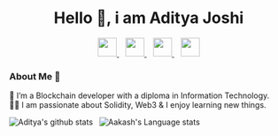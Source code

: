 <h1 align="center">Hello &#128075;, i am Aditya Joshi</h1>

<p align="center">
    <a href="https://www.linkedin.com/in/aditya-joshi-2aa1741ba/">
        <img width="34px" src="https://cdn.jsdelivr.net/npm/simple-icons@v3/icons/linkedin.svg" />
    </a>&nbsp;&nbsp;
    <a href="https://github.com/adijoshi82812">
        <img width="34px" src="https://cdn.jsdelivr.net/npm/simple-icons@v3/icons/github.svg" />
    </a>&nbsp;&nbsp;
    <a href="https://www.instagram.com/1fit_soul">
        <img width="34px" src="https://cdn.jsdelivr.net/npm/simple-icons@v3/icons/instagram.svg" />
    </a>&nbsp;&nbsp;
    <a href="mailto: adijoshi82812@gmail.com">
        <img width="34px" src="https://cdn.jsdelivr.net/npm/simple-icons@v3/icons/gmail.svg" />
    </a>
</p>

### About Me 🚀

🌱 I’m a Blockchain developer with a diploma in Information Technology. </br>
👨‍💻 I am passionate about Solidity, Web3 & I enjoy learning new things. </br>

![Aditya's github stats](https://github-readme-stats.vercel.app/api?username=adijoshi82812&show_icons=true&hide_border=true)&nbsp;&nbsp;
![Aakash's Language stats](https://github-readme-stats-eight-theta.vercel.app/api/top-langs/?username=adijoshi82812&layout=compact&langs_count=8&hide_border=true)
<br />
